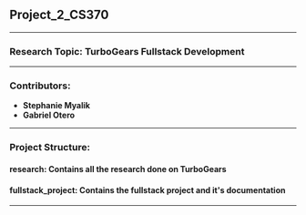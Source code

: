 ## Project_2_CS370

---

### Research Topic: TurboGears Fullstack Development

---

### Contributors:

- **Stephanie Myalik**
- **Gabriel Otero**

---

### Project Structure:

#### research: Contains all the research done on TurboGears

#### fullstack_project: Contains the fullstack project and it's documentation

---

